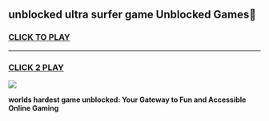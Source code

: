 
## unblocked ultra surfer game Unblocked Games👋
<h3>
<a href="https://premium.freeplayer.one?title=unblocked_ultra_surfer_game&ref=16F">CLICK TO PLAY</a></h3>
<hr>

<h3>
<a href="https://premium.freeplayer.one?title=unblocked_ultra_surfer_game&ref=16F">CLICK 2 PLAY</a>
  
</h3>

<a href="https://premium.freeplayer.one?title=unblocked_ultra_surfer_game&ref=16F/"><img src="https://clearcache.store/games.png"></a>


**worlds hardest game unblocked: Your Gateway to Fun and Accessible Online Gaming**
